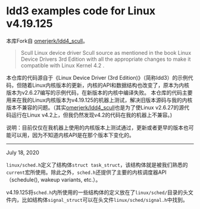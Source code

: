 # ldd3 examples code for Linux v4.19.125
本库Fork自 [omerjerk/ldd4_scull](https://github.com/omerjerk/ldd4_scull)。 

> Scull Linux device driver
> Scull source as mentioned in the book Linux Device Drivers 3rd Edition with all the appropriate changes to make it compatible with Linux Kernel 4.2 .

本仓库的代码源自于《Linux Device Driver (3rd Edition)》（简称ldd3）的示例代码，但随着Linux内核版本的更新，内核的API和数据结构也改变了，原本为内核版本为v2.6.27编写的示例代码，在新版本的内核中编译失败。
本仓库的代码主要用来在我的Linux内核版本为v4.19.125的机器上测试，解决旧版本源码与我的内核版本不兼容的问题。（其实[omerjerk/ldd4_scull](https://github.com/omerjerk/ldd4_scull)也是为了使Linux v2.6.27的源代码运行在Linux v4.2上，但我仍然发现v4.2的代码在我的机器上不兼容。)

说明：目前仅仅在我机器上使用的内核版本上测试通过，更新或者更早的版本也可能可以用，因为不知道内核API是在那个版本下变化的。

---

July 18, 2020

`linux/sched.h`定义了结构体`struct task_struct`，该结构体就是被我们熟悉的`current`宏所使用。除此之外，`sched.h`还提供了主要的内核调度器API（schedule(), wakeup variants, etc.）。

v4.19.125将`sched.h`内所使用的一些结构体的定义放在了`linux/sched/`目录的头文件内，比如结构体`signal_struct`可以在头文件`linux/sched/signal.h`中找到。


